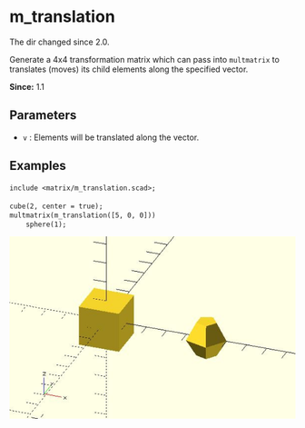 # m_translation

The dir changed since 2.0. 

Generate a 4x4 transformation matrix which can pass into `multmatrix` to translates (moves) its child elements along the specified vector.

**Since:** 1.1

## Parameters

- `v` : Elements will be translated along the vector.

## Examples

	include <matrix/m_translation.scad>;

	cube(2, center = true); 
	multmatrix(m_translation([5, 0, 0]))
	    sphere(1);

![m_translation](images/lib-m_translation-1.JPG)


